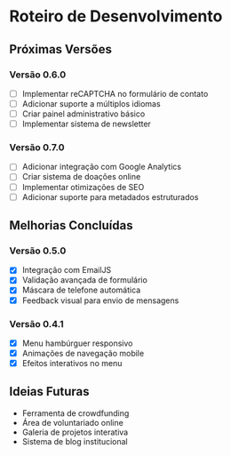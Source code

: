 # Roteiro de Desenvolvimento

## Próximas Versões

### Versão 0.6.0
- [ ] Implementar reCAPTCHA no formulário de contato
- [ ] Adicionar suporte a múltiplos idiomas
- [ ] Criar painel administrativo básico
- [ ] Implementar sistema de newsletter

### Versão 0.7.0
- [ ] Adicionar integração com Google Analytics
- [ ] Criar sistema de doações online
- [ ] Implementar otimizações de SEO
- [ ] Adicionar suporte para metadados estruturados

## Melhorias Concluídas

### Versão 0.5.0
- [x] Integração com EmailJS
- [x] Validação avançada de formulário
- [x] Máscara de telefone automática
- [x] Feedback visual para envio de mensagens

### Versão 0.4.1
- [x] Menu hambúrguer responsivo
- [x] Animações de navegação mobile
- [x] Efeitos interativos no menu

## Ideias Futuras
- Ferramenta de crowdfunding
- Área de voluntariado online
- Galeria de projetos interativa
- Sistema de blog institucional
